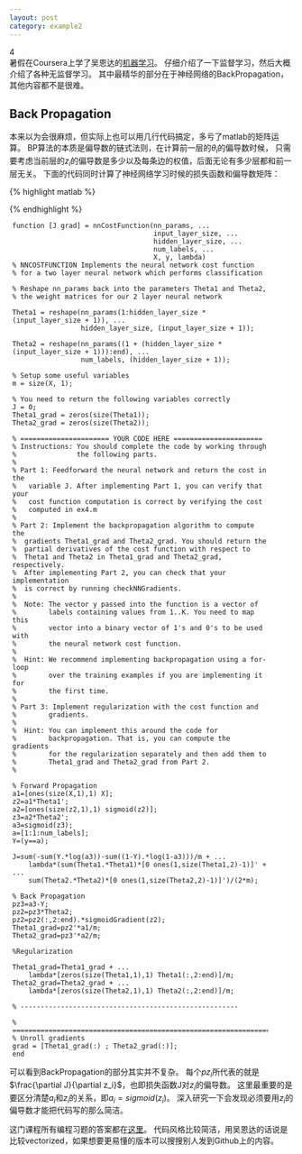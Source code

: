 ```yaml
---
layout: post
category: example2
---
```

<head>
    <script src="https://cdn.mathjax.org/mathjax/latest/MathJax.js?config=TeX-AMS-MML_HTMLorMML" type="text/javascript"></script>
    <script type="text/x-mathjax-config">
        MathJax.Hub.Config({
            tex2jax: {
            skipTags: ['script', 'noscript', 'style', 'textarea', 'pre'],
            inlineMath: [['$','$']]
            }
        });
    </script>
</head>

4\
暑假在Coursera上学了吴恩达的[机器学习](https://www.coursera.org/learn/machine-learning/)。
仔细介绍了一下监督学习，然后大概介绍了各种无监督学习。
其中最精华的部分在于神经网络的BackPropagation，其他内容都不是很难。

## Back Propagation

本来以为会很麻烦，但实际上也可以用几行代码搞定，多亏了matlab的矩阵运算。
BP算法的本质是偏导数的链式法则，在计算前一层的$\theta_i$的偏导数时候，
只需要考虑当前层的$z_i$的偏导数是多少以及每条边的权值，后面无论有多少层都和前一层无关。
下面的代码同时计算了神经网络学习时候的损失函数和偏导数矩阵：

{% highlight matlab %}

{% endhighlight %}

<html>

<head>
  <meta charset="UTF-8">
  <meta name="viewport" content="width=device-width, initial-scale=1.0">
  <meta http-equiv="X-UA-Compatible" content="ie=edge">
  <title>Prism 代码语法高亮</title>
  <link href="https://cdn.bootcss.com/prism/1.15.0/themes/prism.css" rel="stylesheet">
  <link href="https://cdn.bootcss.com/prism/1.15.0/plugins/line-numbers/prism-line-numbers.css" rel="stylesheet">
  <!-- <link href="https://cdn.bootcss.com/prism/1.15.0/themes/prism-okaidia.css" rel="stylesheet"> -->
  <style>
    #box {
      width: 90%;
      margin-left: 5px;
    }
  </style>
</head>

<body>
  <div id="box">
    
<pre class="line-numbers"><code class="language-matlab">function [J grad] = nnCostFunction(nn_params, ...
                                   input_layer_size, ...
                                   hidden_layer_size, ...
                                   num_labels, ...
                                   X, y, lambda)
% NNCOSTFUNCTION Implements the neural network cost function
% for a two layer neural network which performs classification

% Reshape nn_params back into the parameters Theta1 and Theta2, 
% the weight matrices for our 2 layer neural network

Theta1 = reshape(nn_params(1:hidden_layer_size * (input_layer_size + 1)), ...
                 hidden_layer_size, (input_layer_size + 1));

Theta2 = reshape(nn_params((1 + (hidden_layer_size * (input_layer_size + 1))):end), ...
                 num_labels, (hidden_layer_size + 1));

% Setup some useful variables
m = size(X, 1);
     
% You need to return the following variables correctly 
J = 0;
Theta1_grad = zeros(size(Theta1));
Theta2_grad = zeros(size(Theta2));

% ====================== YOUR CODE HERE ======================
% Instructions: You should complete the code by working through
%               the following parts.
%
% Part 1: Feedforward the neural network and return the cost in the
%   variable J. After implementing Part 1, you can verify that your
%   cost function computation is correct by verifying the cost
%   computed in ex4.m
%
% Part 2: Implement the backpropagation algorithm to compute the 
%  gradients Theta1_grad and Theta2_grad. You should return the
%  partial derivatives of the cost function with respect to
%  Theta1 and Theta2 in Theta1_grad and Theta2_grad, respectively.
%  After implementing Part 2, you can check that your implementation 
%  is correct by running checkNNGradients.
%
%  Note: The vector y passed into the function is a vector of
%        labels containing values from 1..K. You need to map this
%        vector into a binary vector of 1's and 0's to be used with
%        the neural network cost function.
%
%  Hint: We recommend implementing backpropagation using a for-loop
%        over the training examples if you are implementing it for
%        the first time.
%
% Part 3: Implement regularization with the cost function and
%        gradients.
%
%  Hint: You can implement this around the code for
%        backpropagation. That is, you can compute the gradients
%        for the regularization separately and then add them to
%        Theta1_grad and Theta2_grad from Part 2.
%

% Forward Propagation
a1=[ones(size(X,1),1) X];
z2=a1*Theta1';
a2=[ones(size(z2,1),1) sigmoid(z2)];
z3=a2*Theta2';
a3=sigmoid(z3);
a=[1:1:num_labels];
Y=(y==a);

J=sum(-sum(Y.*log(a3))-sum((1-Y).*log(1-a3)))/m + ...
    lambda*(sum(Theta1.*Theta1)*[0 ones(1,size(Theta1,2)-1)]' + ...
    sum(Theta2.*Theta2)*[0 ones(1,size(Theta2,2)-1)]')/(2*m);

% Back Propagation
pz3=a3-Y;
pz2=pz3*Theta2;
pz2=pz2(:,2:end).*sigmoidGradient(z2);
Theta1_grad=pz2'*a1/m;
Theta2_grad=pz3'*a2/m;

%Regularization

Theta1_grad=Theta1_grad + ...
    lambda*[zeros(size(Theta1,1),1) Theta1(:,2:end)]/m;
Theta2_grad=Theta2_grad + ...
    lambda*[zeros(size(Theta2,1),1) Theta2(:,2:end)]/m;

% ------------------------------------------------------

% =================================================================
% Unroll gradients
grad = [Theta1_grad(:) ; Theta2_grad(:)];
end
</code></pre>
            
  </div>
  <script src="https://cdn.bootcss.com/prism/1.15.0/prism.js"></script>
  <script src="https://cdn.bootcss.com/prism/1.15.0/components/prism-java.js"></script>
  <script src="https://cdn.bootcss.com/prism/1.15.0/plugins/line-numbers/prism-line-numbers.js"></script>
  <script src="https://cdn.bootcss.com/jquery/1.11.0/jquery.min.js"></script>
  <script>
    var text =
      '<link href="https://cdn.bootcss.com/prism/1.15.0/themes/prism.css" rel="stylesheet">\n' + '<p>js操作html数据绑定</p>';
    var text = $('#code-1').text(text)
    console.log($('#code-1').text());
  </script>
</body>

</html>



可以看到BackPropagation的部分其实并不复杂。
每个$pz_i$所代表的就是$\frac{\partial J}{\partial z_i}$，也即损失函数J对$z_i$的偏导数。
这里最重要的是要区分清楚$a_i$和$z_i$的关系，即$a_i=sigmoid(z_i)$。
深入研究一下会发现必须要用$z_i$的偏导数才能把代码写的那么简洁。

这门课程所有编程习题的答案都在[这里](https://github.com/hyf20010101/machine_learning)。
代码风格比较简洁，用吴恩达的话说是比较vectorized，如果想要更易懂的版本可以搜搜别人发到Github上的内容。
